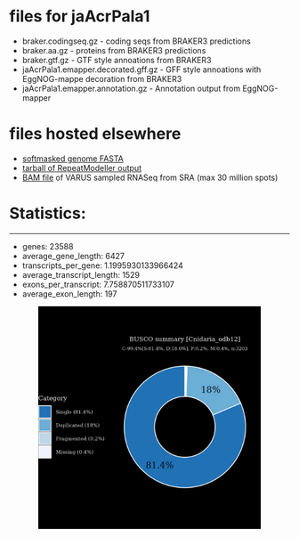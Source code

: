 # files for jaAcrPala1

* braker.codingseq.gz - coding seqs from BRAKER3 predictions
* braker.aa.gz - proteins from BRAKER3 predictions
* braker.gtf.gz - GTF style annoations from BRAKER3
* jaAcrPala1.emapper.decorated.gff.gz - GFF style annoations with EggNOG-mappe decoration from BRAKER3
* jaAcrPala1.emapper.annotation.gz - Annotation output from EggNOG-mapper

# files hosted elsewhere
* [softmasked genome FASTA](https://asg_hubs.cog.sanger.ac.uk/jaAcrPala1/jaAcrPala1.fa.masked)
* [tarball of RepeatModeller output](https://asg_hubs.cog.sanger.ac.uk/jaAcrPala1/jaAcrPala1.tar.xz)
* [BAM file](https://asg_hubs.cog.sanger.ac.uk/jaAcrPala1/VARUS_modified.bam) of VARUS sampled RNASeq from SRA (max 30 million spots)

# Statistics:

---
 * genes: 23588
 * average_gene_length: 6427
 * transcripts_per_gene: 1.1995930133966424
 * average_transcript_length: 1529
 * exons_per_transcript: 7.758870511733107
 * average_exon_length: 197


<div style="text-align: center;">
  <img src="jaAcrPala1_busco.jpeg" alt="Plot of BUSCO results" width="400"/>
</div>

